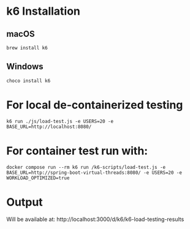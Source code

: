 # k6 Installation

## macOS
```shell
brew install k6
```

## Windows
```shell
choco install k6
```

# For local de-containerized testing

```shell
k6 run ./js/load-test.js -e USERS=20 -e BASE_URL=http://localhost:8080/
```

# For container test run with:

```shell
docker compose run --rm k6 run /k6-scripts/load-test.js -e BASE_URL=http://spring-boot-virtual-threads:8080/ -e USERS=20 -e WORKLOAD_OPTIMIZED=true
```

# Output
Will be available at: http://localhost:3000/d/k6/k6-load-testing-results
